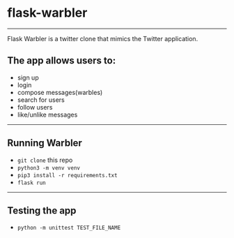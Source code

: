 # flask-warbler
-----

Flask Warbler is a twitter clone that mimics the Twitter application.

## The app allows users to:

- sign up 
- login
- compose messages(warbles)
- search for users
- follow users
- like/unlike messages

-----

## Running Warbler

- `git clone` this repo
- `python3 -m venv venv`
- `pip3 install -r requirements.txt`
- `flask run`

-----

## Testing the app

- `python -m unittest TEST_FILE_NAME`
